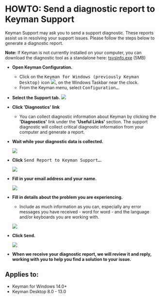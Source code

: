 # HOWTO: Send a diagnostic report to Keyman Support

Keyman Support may ask you to send a support diagnostic. These reports assist us in resolving your support issues. Please follow the steps below to generate a diagnostic report.

**Note:** If Keyman is not currently installed on your computer, you can download the diagnostic tool as a standalone here: 
[tsysinfo.exe](https://downloads.keyman.com/tools/tsysinfo/tsysinfo.exe) (5MB)

* **Open Keyman Configuration.**
  * Click on the <kbd>Keyman for Windows (previously Keyman Desktop)</kbd> icon ![](/products/windows/current-version/desktop_images/icon-keyman.png), on the Windows Taskbar near the clock.
  * From the Keyman menu, select <kbd>Configuration…</kbd>.

* **Select the Support tab.**
  ![](/products/windows/current-version/desktop_images/tab-support.png)

* **Click 'Diagnostics' link**
  * You can collect diagnostic information about Keyman by clicking the **'Diagnostics'** link under the __'Useful Links'__ section. The support diagnostic will collect critical diagnostic information from your computer and generate a report.

* **Wait while your diagnostic data is collected.**

  ![](assets/kb0040/step4.png)

* **Click** <kbd>Send Report to Keyman Support…</kbd>.

  ![](assets/kb0040/step5.png)

* **Fill in your email address and your name.**

  ![](assets/kb0040/step6.png)

* **Fill in details about the problem you are experiencing.**
  * Include as much information as you can, especially any error messages you have received - word for word - and the
     language and/or keyboards you are working with.

  ![](assets/kb0040/step7.png)

* **Click <kbd>Send</kbd>.**

  ![](assets/kb0040/step8.png)

* **When we receive your diagnostic report, we will review it and reply, working with you to help you find a solution to your issue.**

## Applies to:
* Keyman for Windows 14.0+
* Keyman Desktop 8.0 - 13.0
